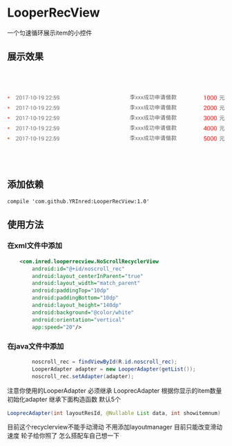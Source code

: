 # LooperRecView
一个匀速循环展示item的小控件
## 展示效果
![img](https://github.com/YRInred/LooperRecView/blob/master/01074.gif)
## 添加依赖
```compile
compile 'com.github.YRInred:LooperRecView:1.0'
```
## 使用方法
### 在xml文件中添加
```xml
    <com.inred.looperrecview.NoScrollRecyclerView
        android:id="@+id/noscroll_rec"
        android:layout_centerInParent="true"
        android:layout_width="match_parent"
        android:paddingTop="10dp"
        android:paddingBottom="10dp"
        android:layout_height="140dp"
        android:background="@color/white"
        android:orientation="vertical"
        app:speed="20"/>
```
### 在java文件中添加
```java
        noscroll_rec = findViewById(R.id.noscroll_rec);
        LooperAdapter adapter = new LooperAdapter(getList());
        noscroll_rec.setAdapter(adapter);
```
注意你使用的LooperAdapter 必须继承 LooprecAdapter
根据你显示的item数量初始化adapter 继承下面构造函数  默认5个
```java
LooprecAdapter(int layoutResId, @Nullable List data, int showitemnum)
```

目前这个recyclerview不能手动滑动 不用添加layoutmanager 目前只能改变滑动速度 
轮子给你照了 怎么搭配车自己想一下

